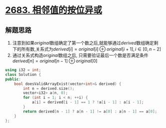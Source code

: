 # [2683. 相邻值的按位异或](https://leetcode.cn/problems/neighboring-bitwise-xor/)

## 解题思路

1. 注意到如果$original$数组确定了第一个数之后,就能够通过$derived$数组确定剩下的所有数,关系式为$derived[i] = original[i] \oplus original[i + 1], i \in [0, n - 2]$
1. 通过关系式构造$original$数组之后, 只需要验证最后一个数是否满足条件$derived[n] = original[n - 1] \oplus original[0]$

```cpp
using i32 = int;
class Solution {
public:
    bool doesValidArrayExist(vector<int>& derived) {
        int n = derived.size();
        vector<i32> a(n, 0);
        for (int i = 1; i < n; ++i) {
            a[i] = derived[i - 1] == 1 ? !a[i - 1] : a[i - 1];
        }
        return derived[n - 1] ? a[n - 1] != a[0] : a[n - 1] == a[0];
    }
};

```